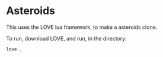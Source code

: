 # Asteroids

This uses the LOVE lua framework, to make a asteroids clone.

To run, download LOVE, and run, in the directory:

```Code
love .
```
